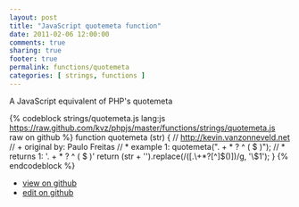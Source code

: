 ```yaml
---
layout: post
title: "JavaScript quotemeta function"
date: 2011-02-06 12:00:00
comments: true
sharing: true
footer: true
permalink: functions/quotemeta
categories: [ strings, functions ]
---
```

A JavaScript equivalent of PHP's quotemeta
<!-- more -->
{% codeblock strings/quotemeta.js lang:js https://raw.github.com/kvz/phpjs/master/functions/strings/quotemeta.js raw on github %}
function quotemeta (str) {
    // http://kevin.vanzonneveld.net
    // +   original by: Paulo Freitas
    // *     example 1: quotemeta(". + * ? ^ ( $ )");
    // *     returns 1: '\. \+ \* \? \^ \( \$ \)'
    return (str + '').replace(/([\.\\\+\*\?\[\^\]\$\(\)])/g, '\\$1');
}
{% endcodeblock %}
<ul>
 <li><a href="https://github.com/kvz/phpjs/blob/master/functions/strings/quotemeta.js">view on github</a></li>
 <li><a href="https://github.com/kvz/phpjs/edit/master/functions/strings/quotemeta.js">edit on github</a></li>
</ul>
